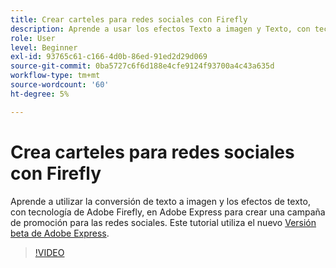 ```yaml
---
title: Crear carteles para redes sociales con Firefly
description: Aprende a usar los efectos Texto a imagen y Texto, con tecnología de Adobe Firefly
role: User
level: Beginner
exl-id: 93765c61-c166-4d0b-86ed-91ed2d29d069
source-git-commit: 0ba5727c6f6d188e4cfe9124f93700a4c43a635d
workflow-type: tm+mt
source-wordcount: '60'
ht-degree: 5%

---
```


# Crea carteles para redes sociales con Firefly

Aprende a utilizar la conversión de texto a imagen y los efectos de texto, con tecnología de Adobe Firefly, en Adobe Express para crear una campaña de promoción para las redes sociales. Este tutorial utiliza el nuevo [Versión beta de Adobe Express](https://www.adobe.com/express/).

>[!VIDEO](https://video.tv.adobe.com/v/3420533?quality=12&learn=on&hidetitle=true)
